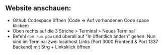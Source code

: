 ## Website anschauen:

* Github Codespace öffnen (Code => Auf vorhandenen Code space klicken)
* Oben rechts auf die 3 Striche > Terminal > Neues Terminal
* Befehl `npm run pow` und überall auf "In öffentlich ändern" gehen. Nun sind im Terminal zwei localhost Links (Port 3000 Frontend & Port 1337 Backend) mit Strg + Linksklick öffnen